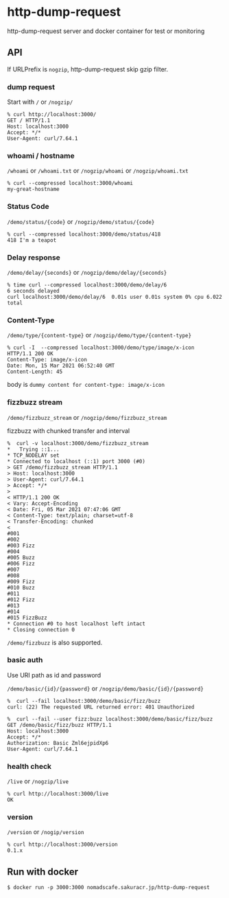 # http-dump-request

http-dump-request server and docker container for test or monitoring

## API

If URLPrefix is `nogzip`, http-dump-request skip gzip filter.

### dump request

Start with `/` or `/nogzip/`

```
% curl http://localhost:3000/ 
GET / HTTP/1.1
Host: localhost:3000
Accept: */*
User-Agent: curl/7.64.1
```


### whoami / hostname

`/whoami` or `/whoami.txt` or `/nogzip/whoami` or `/nogzip/whoami.txt`

```
% curl --compressed localhost:3000/whoami 
my-great-hostname
```


### Status Code

`/demo/status/{code}` or `/nogzip/demo/status/{code}`

```
% curl --compressed localhost:3000/demo/status/418
418 I'm a teapot
```



### Delay response

`/demo/delay/{seconds}` or `/nogzip/demo/delay/{seconds}`

```
% time curl --compressed localhost:3000/demo/delay/6
6 seconds delayed
curl localhost:3000/demo/delay/6  0.01s user 0.01s system 0% cpu 6.022 total
```

### Content-Type

`/demo/type/{content-type}` or `/nogzip/demo/type/{content-type}`

```
% curl -I  --compressed localhost:3000/demo/type/image/x-icon
HTTP/1.1 200 OK
Content-Type: image/x-icon
Date: Mon, 15 Mar 2021 06:52:40 GMT
Content-Length: 45
```

body is `dummy content for content-type: image/x-icon`

### fizzbuzz stream

`/demo/fizzbuzz_stream` or `/nogzip/demo/fizzbuzz_stream`

fizzbuzz with chunked transfer and interval

```
%  curl -v localhost:3000/demo/fizzbuzz_stream
*   Trying ::1...
* TCP_NODELAY set
* Connected to localhost (::1) port 3000 (#0)
> GET /demo/fizzbuzz_stream HTTP/1.1
> Host: localhost:3000
> User-Agent: curl/7.64.1
> Accept: */*
> 
< HTTP/1.1 200 OK
< Vary: Accept-Encoding
< Date: Fri, 05 Mar 2021 07:47:06 GMT
< Content-Type: text/plain; charset=utf-8
< Transfer-Encoding: chunked
< 
#001
#002
#003 Fizz
#004
#005 Buzz
#006 Fizz
#007
#008
#009 Fizz
#010 Buzz
#011
#012 Fizz
#013
#014
#015 FizzBuzz
* Connection #0 to host localhost left intact
* Closing connection 0
```

`/demo/fizzbuzz` is also supported.

### basic auth

Use URI path as id and password

`/demo/basic/{id}/{password}` or `/nogzip/demo/basic/{id}/{password}`

```
%  curl --fail localhost:3000/demo/basic/fizz/buzz 
curl: (22) The requested URL returned error: 401 Unauthorized
```

```
%  curl --fail --user fizz:buzz localhost:3000/demo/basic/fizz/buzz
GET /demo/basic/fizz/buzz HTTP/1.1
Host: localhost:3000
Accept: */*
Authorization: Basic Zml6ejpidXp6
User-Agent: curl/7.64.1
```

### health check

`/live` or `/nogzip/live`

```
% curl http://localhost:3000/live
OK
```

### version

`/version` or `/nogip/version`

```
% curl http://localhost:3000/version
0.1.x
```

## Run with docker

```
$ docker run -p 3000:3000 nomadscafe.sakuracr.jp/http-dump-request
```